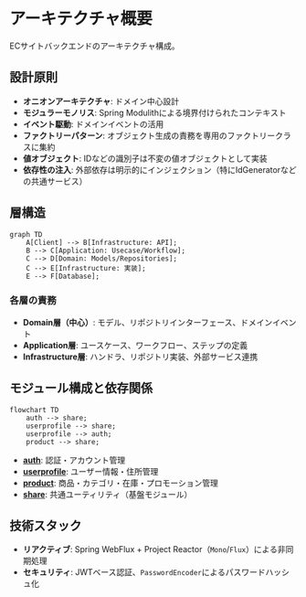 # アーキテクチャ概要

ECサイトバックエンドのアーキテクチャ構成。

## 設計原則

- **オニオンアーキテクチャ**: ドメイン中心設計
- **モジュラーモノリス**: Spring Modulithによる境界付けられたコンテキスト
- **イベント駆動**: ドメインイベントの活用
- **ファクトリーパターン**: オブジェクト生成の責務を専用のファクトリークラスに集約
- **値オブジェクト**: IDなどの識別子は不変の値オブジェクトとして実装
- **依存性の注入**: 外部依存は明示的にインジェクション（特にIdGeneratorなどの共通サービス）

## 層構造

```mermaid
graph TD
    A[Client] --> B[Infrastructure: API];
    B --> C[Application: Usecase/Workflow];
    C --> D[Domain: Models/Repositories];
    C --> E[Infrastructure: 実装];
    E --> F[Database];
```

### 各層の責務

- **Domain層（中心）**: モデル、リポジトリインターフェース、ドメインイベント
- **Application層**: ユースケース、ワークフロー、ステップの定義
- **Infrastructure層**: ハンドラ、リポジトリ実装、外部サービス連携

## モジュール構成と依存関係

```mermaid
flowchart TD
    auth --> share;
    userprofile --> share;
    userprofile --> auth;
    product --> share;
```

- **[auth](./05_MODULES/auth/README.md)**: 認証・アカウント管理
- **[userprofile](./05_MODULES/userprofile/README.md)**: ユーザー情報・住所管理
- **[product](./05_MODULES/product/README.md)**: 商品・カテゴリ・在庫・プロモーション管理
- **[share](./05_MODULES/share/README.md)**: 共通ユーティリティ（基盤モジュール）

## 技術スタック

- **リアクティブ**: Spring WebFlux + Project Reactor（`Mono`/`Flux`）による非同期処理
- **セキュリティ**: JWTベース認証、`PasswordEncoder`によるパスワードハッシュ化